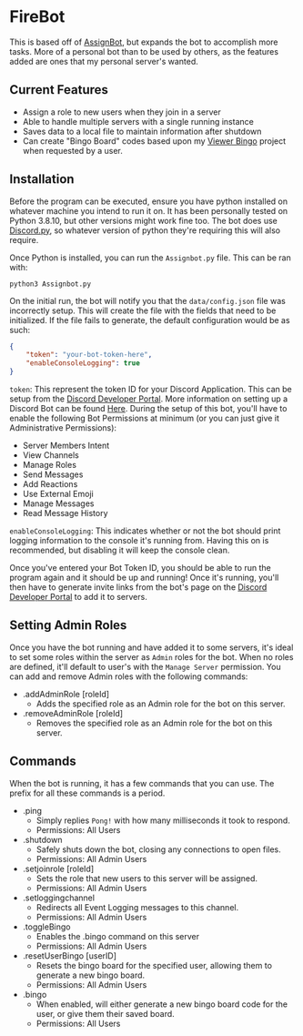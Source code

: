 # FireBot
This is based off of [AssignBot](https://github.com/Michael-Long/Assignbot), but expands the bot to accomplish more tasks. More of a personal bot than to be used by others, as the features added are ones that my personal server's wanted.

## Current Features
* Assign a role to new users when they join in a server
* Able to handle multiple servers with a single running instance
* Saves data to a local file to maintain information after shutdown
* Can create "Bingo Board" codes based upon my [Viewer Bingo](https://github.com/Michael-Long/Viewer-Bingo) project when requested by a user.

## Installation
Before the program can be executed, ensure you have python installed on whatever machine you intend to run it on. It has been personally tested on Python 3.8.10, but other versions might work fine too. The bot does use [Discord.py](https://discordpy.readthedocs.io/en/stable/), so whatever version of python they're requiring this will also require.

Once Python is installed, you can run the `Assignbot.py` file. This can be ran with:

```
python3 Assignbot.py
```

On the initial run, the bot will notify you that the `data/config.json` file was incorrectly setup. This will create the file with the fields that need to be initialized. If the file fails to generate, the default configuration would be as such:

```json
{
    "token": "your-bot-token-here",
    "enableConsoleLogging": true
}
```

`token`: This represent the token ID for your Discord Application. This can be setup from the [Discord Developer Portal](https://discord.com/developers/applications). More information on setting up a Discord Bot can be found [Here](https://www.youtube.com/watch?v=xc1VpbRd4is). During the setup of this bot, you'll have to enable the following Bot Permissions at minimum (or you can just give it Administrative Permissions):
* Server Members Intent
* View Channels
* Manage Roles
* Send Messages
* Add Reactions
* Use External Emoji
* Manage Messages
* Read Message History

`enableConsoleLogging`: This indicates whether or not the bot should print logging information to the console it's running from. Having this on is recommended, but disabling it will keep the console clean.

Once you've entered your Bot Token ID, you should be able to run the program again and it should be up and running! Once it's running, you'll then have to generate invite links from the bot's page on the [Discord Developer Portal](https://discord.com/developers/applications) to add it to servers.

## Setting Admin Roles

Once you have the bot running and have added it to some servers, it's ideal to set some roles within the server as `Admin` roles for the bot. When no roles are defined, it'll default to user's with the `Manage Server` permission. You can add and remove Admin roles with the following commands:

* .addAdminRole [roleId]
  * Adds the specified role as an Admin role for the bot on this server.
* .removeAdminRole [roleId]
  * Removes the specified role as an Admin role for the bot on this server.

## Commands

When the bot is running, it has a few commands that you can use. The prefix for all these commands is a period.

* .ping
  * Simply replies `Pong!` with how many milliseconds it took to respond.
  * Permissions: All Users
* .shutdown
  * Safely shuts down the bot, closing any connections to open files.
  * Permissions: All Admin Users
* .setjoinrole [roleId]
  * Sets the role that new users to this server will be assigned.
  * Permissions: All Admin Users
* .setloggingchannel
  * Redirects all Event Logging messages to this channel.
  * Permissions: All Admin Users
* .toggleBingo
  * Enables the .bingo command on this server
  * Permissions: All Admin Users
* .resetUserBingo [userID]
  * Resets the bingo board for the specified user, allowing them to generate a new bingo board.
  * Permissions: All Admin Users
* .bingo
  * When enabled, will either generate a new bingo board code for the user, or give them their saved board.
  * Permissions: All Users